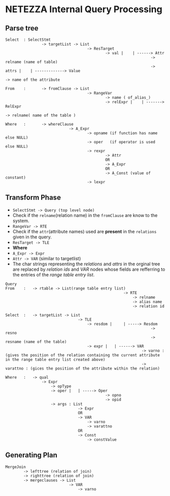 # NETEZZA Internal Query Processing

## Parse tree

```Text
Select  : SelectStmt
                -> targetList -> List
                                    -> ResTarget
                                            -> val |    | ------> Attr
                                                                -> relname (name of table)
                                                                -> attrs |    | -------------> Value
                                                                                                -> name of the attribute

From    :       -> fromClause -> List
                                    -> RangeVar
                                            -> name ( of_alias_)
                                            -> relExpr |    | -------> RelExpr
                                                                            -> relname( name of the table )

Where   :       -> whereClause
                            -> A_Expr
                                    -> opname (if function has name else NULL)
                                    -> oper   (if operator is used else NULL)
                                    -> rexpr
                                            -> Attr
                                            OR
                                            -> A_Expr
                                            OR
                                            -> A_Const (value of constant)
                                    -> lexpr
```

## Transform Phase

* `SelectStmt -> Query (top level node)`
* Check if the `relname`(relation name) in the `fromClause` are know to the system.
* `RangeVar -> RTE`
* Check if the `attr`(attribute names) used are **present** in the `relations` given in the query.
* `ResTarget -> TLE`
* **Where**
* `A_Expr -> Expr`
* `Attr -> VAR` (similar to targetlist)
* The char strings representing the _relations_ and _attrs_ in the orginal tree are replaced by _relation ids_ and _VAR_ nodes whose fields are refferring to the entries of the _range table entry list_.

```Text
Query
From    :   -> rtable -> List(range table entry list)
                                                    -> RTE
                                                        -> relname
                                                        -> alias name
                                                        -> relation id

Select  :   -> targetList -> List
                                -> TLE
                                    -> resdom |     | -----> Resdom
                                                                -> resno
                                                                -> resname (name of the table)
                                    -> expr |   | ------> VAR
                                                            -> varno : (gives the position of the relation containing the current attribute in the range table entry list created above)
                                                            -> varattno : (gices the position of the attribute within the relation)

Where   :   -> qual
                -> Expr
                    -> opType
                    -> oper |   | -----> Oper
                                            -> opno
                                            -> opid
                    -> args : List
                                -> Expr
                                OR
                                -> VAR
                                    -> varno
                                    -> varattno
                                OR
                                -> Const
                                    -> constValue

```

## Generating Plan

```Text
MergeJoin
        -> lefttree (relation of join)
        -> righttree (relation of join)
        -> mergeclauses -> List
                            -> VAR
                                -> varno
```